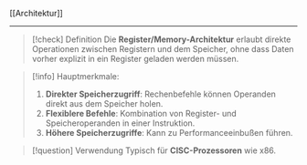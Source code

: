 [[Architektur]]

---

> [!check] Definition
> Die **Register/Memory-Architektur** erlaubt direkte Operationen zwischen Registern und dem Speicher, ohne dass Daten vorher explizit in ein Register geladen werden müssen.

> [!info] Hauptmerkmale:
> 1. **Direkter Speicherzugriff**: Rechenbefehle können Operanden direkt aus dem Speicher holen.
> 2. **Flexiblere Befehle**: Kombination von Register- und Speicheroperanden in einer Instruktion.
> 3. **Höhere Speicherzugriffe**: Kann zu Performanceeinbußen führen.

> [!question] Verwendung
> Typisch für **CISC-Prozessoren** wie x86.
